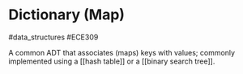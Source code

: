 # Dictionary (Map)
#data_structures #ECE309 

A common ADT that associates (maps) keys with values; commonly implemented using a [[hash table]] or a [[binary search tree]].